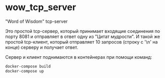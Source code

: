 # wow_tcp_server
"Word of Wisdom" tcp-server

Это простой tcp-сервер, который принимает входящие соединения по порту 8081 и отправляет в ответ одну из "Цитат мудрости". И такой же простой tcp-клиент, который отправляет 10 запросов (строку с '\n' на конце) серверу и получает ответ.

Сервер и клиент поднимаются в контейнерах при помощи команд:
```bash
docker-compose build
docker-compose up

